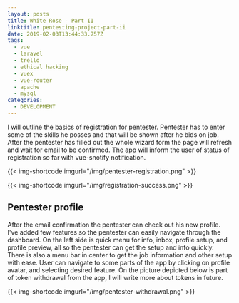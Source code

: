 ```yaml
---
layout: posts
title: White Rose - Part II
linktitle: pentesting-project-part-ii
date: 2019-02-03T13:44:33.757Z
tags:
  - vue
  - laravel
  - trello
  - ethical hacking
  - vuex
  - vue-router
  - apache
  - mysql
categories:
  - DEVELOPMENT
---
```

I will outline the basics of registration for pentester. Pentester has to enter some of the skills he posses and that will be shown after he bids on job. After the pentester has filled out the whole wizard form the page will refresh and wait for email to be confirmed. The app will inform the user of status of registration so far with vue-snotify notification.

{{< img-shortcode imgurl="/img/pentester-registration.png" >}}

{{< img-shortcode imgurl="/img/registration-success.png" >}}

## Pentester profile

After the email confirmation the pentester can check out his new profile. I've added few features so the pentester can easily navigate through the dashboard. On the left side is quick menu for info, inbox, profile setup, and profile preview, all so the pentester can get the setup and info quickly. There is also a menu bar in center to get the job information and other setup with ease. User can navigate to some parts of the app by clicking on profile avatar, and selecting desired feature. On the picture depicted below is part of token withdrawal from the app, I will write more about tokens in future.

{{< img-shortcode imgurl="/img/pentester-withdrawal.png" >}}
